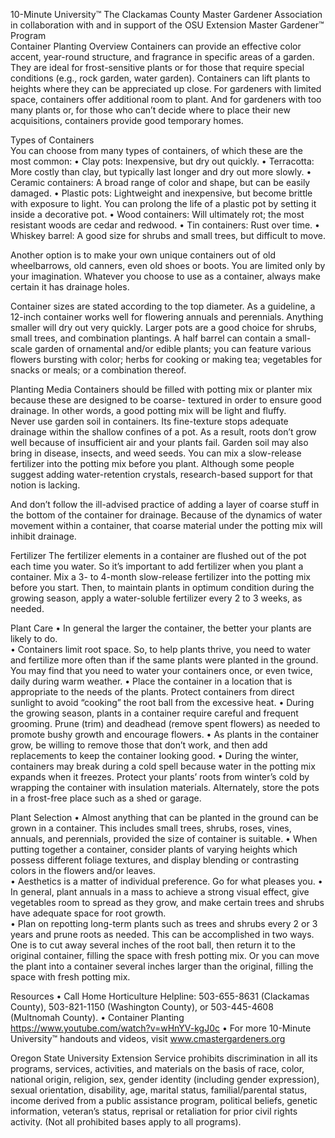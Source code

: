

10-Minute University™ 
The Clackamas County Master Gardener Association in collaboration with and in support of 
the OSU Extension Master Gardener™ Program   
Container Planting
Overview 
Containers can provide an effective color accent, year-round structure, and fragrance in specific areas of 
a garden. They are ideal for frost-sensitive plants or for those that require special conditions (e.g., rock 
garden, water garden). Containers can lift plants to heights where they can be appreciated up close. For 
gardeners with limited space, containers offer additional room to plant. And for gardeners with too 
many plants or, for those who can’t decide where to place their new acquisitions, containers provide 
good temporary homes. 
 
Types of Containers  
You can choose from many types of containers, of which these are the most common: 
• Clay pots: Inexpensive, but dry out quickly. 
• Terracotta: More costly than clay, but typically last longer and dry out more slowly. 
• Ceramic containers: A broad range of color and shape, but can be easily damaged. 
• Plastic pots: Lightweight and inexpensive, but become brittle with exposure to light.  You can 
prolong the life of a plastic pot by setting it inside a decorative pot. 
• Wood containers: Will ultimately rot; the most resistant woods are cedar and redwood. 
• Tin containers: Rust over time. 
• Whiskey barrel: A good size for shrubs and small trees, but difficult to move. 
 
Another option is to make your own unique containers out of old wheelbarrows, old canners, even old 
shoes or boots. You are limited only by your imagination. Whatever you choose to use as a container, 
always make certain it has drainage holes. 
 
Container sizes are stated according to the top diameter. As a guideline, a 12-inch container works well 
for flowering annuals and perennials.  Anything smaller will dry out very quickly. Larger pots are a good 
choice for shrubs, small trees, and combination plantings. A half barrel can contain a small-scale garden 
of ornamental and/or edible plants; you can feature various flowers bursting with color; herbs for 
cooking or making tea; vegetables for snacks or meals; or a combination thereof. 
 
Planting Media 
Containers should be filled with potting mix or planter mix because these are designed to be coarse-
textured in order to ensure good drainage. In other words, a good potting mix will be light and fluffy.   
Never use garden soil in containers. Its fine-texture stops adequate drainage within the shallow confines 
of a pot. As a result, roots don’t grow well because of insufficient air and your plants fail. Garden soil 
may also bring in disease, insects, and weed seeds. You can mix a slow-release fertilizer into the potting 
mix before you plant. Although some people suggest adding water-retention crystals, research-based 
support for that notion is lacking. 
 

And don’t follow the ill-advised practice of adding a layer of coarse stuff in the bottom of the container 
for drainage. Because of the dynamics of water movement within a container, that coarse material 
under the potting mix will inhibit drainage. 
 
Fertilizer 
The fertilizer elements in a container are flushed out of the pot each time you water. So it’s important to 
add fertilizer when you plant a container. Mix a 3- to 4-month slow-release fertilizer into the potting mix 
before you start. Then, to maintain plants in optimum condition during the growing season, apply a 
water-soluble fertilizer every 2 to 3 weeks, as needed. 
 
Plant Care 
• In general the larger the container, the better your plants are likely to do.   
• Containers limit root space. So, to help plants thrive, you need to water and fertilize more often than 
if the same plants were planted in the ground. You may find that you need to water your containers 
once, or even twice, daily during warm weather. 
• Place the container in a location that is appropriate to the needs of the plants. Protect containers 
from direct sunlight to avoid “cooking” the root ball from the excessive heat. 
• During the growing season, plants in a container require careful and frequent grooming. Prune (trim) 
and deadhead (remove spent flowers) as needed to promote bushy growth and encourage flowers. 
• As plants in the container grow, be willing to remove those that don’t work, and then add 
replacements to keep the container looking good. 
• During the winter, containers may break during a cold spell because water in the potting mix 
expands when it freezes. Protect your plants’ roots from winter’s cold by wrapping the container 
with insulation materials. Alternately, store the pots in a frost-free place such as a shed or garage.   
 
Plant Selection 
• Almost anything that can be planted in the ground can be grown in a container. This includes small 
trees, shrubs, roses, vines, annuals, and perennials, provided the size of container is suitable. 
• When putting together a container, consider plants of varying heights which possess different foliage 
textures, and display blending or contrasting colors in the flowers and/or leaves.  
• Aesthetics is a matter of individual preference. Go for what pleases you. 
• In general, plant annuals in a mass to achieve a strong visual effect, give vegetables room to spread 
as they grow, and make certain trees and shrubs have adequate space for root growth.   
• Plan on repotting long-term plants such as trees and shrubs every 2 or 3 years and prune roots as 
needed. This can be accomplished in two ways. One is to cut away several inches of the root ball, 
then return it to the original container, filling the space with fresh potting mix. Or you can move the 
plant into a container several inches larger than the original, filling the space with fresh potting mix.
 
Resources 
• Call Home Horticulture Helpline: 503-655-8631 (Clackamas County), 503-821-1150 (Washington 
County), or 503-445-4608 (Multnomah County). 
• Container Planting https://www.youtube.com/watch?v=wHnYV-kgJ0c 
• For more 10-Minute University™ handouts and videos, visit www.cmastergardeners.org 
 
Oregon State University Extension Service prohibits discrimination in all its programs, services, activities, and materials on the 
basis of race, color, national origin, religion, sex, gender identity (including gender expression), sexual orientation, disability, 
age, marital status, familial/parental status, income derived from a public assistance program, political beliefs, genetic 
information, veteran’s status, reprisal or retaliation for prior civil rights activity. (Not all prohibited bases apply to all 
programs).  